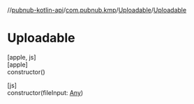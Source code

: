 //[pubnub-kotlin-api](../../../index.md)/[com.pubnub.kmp](../index.md)/[Uploadable](index.md)/[Uploadable](-uploadable.md)

# Uploadable

[apple, js]\
[apple]\
constructor()

[js]\
constructor(fileInput: [Any](https://kotlinlang.org/api/core/kotlin-stdlib/kotlin/-any/index.html))
